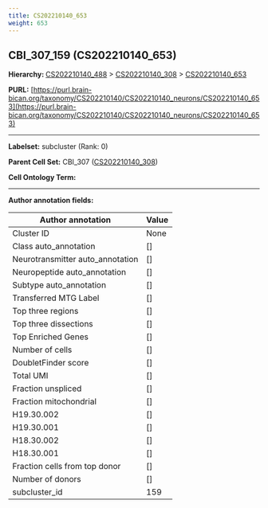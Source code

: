 ```yaml
---
title: CS202210140_653
weight: 653
---
```

## CBI_307_159 (CS202210140_653)
<b>Hierarchy: </b>
[CS202210140_488](../CS202210140_488) >
[CS202210140_308](../CS202210140_308) >
[CS202210140_653](../CS202210140_653)

**PURL:** [https://purl.brain-bican.org/taxonomy/CS202210140/CS202210140_neurons/CS202210140_653](https://purl.brain-bican.org/taxonomy/CS202210140/CS202210140_neurons/CS202210140_653)

---


**Labelset:** subcluster (Rank: 0)

**Parent Cell Set:** CBI_307 ([CS202210140_308](../CS202210140_308))



**Cell Ontology Term:** 

[MARKER GENES.]: #


---

[TRANSFERRED ANNOTATIONS.]: #


[AUTHOR ANNOTATION FIELDS.]: #


**Author annotation fields:**

| Author annotation | Value |
|-------------------|-------|
|Cluster ID|None|
|Class auto_annotation|[]|
|Neurotransmitter auto_annotation|[]|
|Neuropeptide auto_annotation|[]|
|Subtype auto_annotation|[]|
|Transferred MTG Label|[]|
|Top three regions|[]|
|Top three dissections|[]|
|Top Enriched Genes|[]|
|Number of cells|[]|
|DoubletFinder score|[]|
|Total UMI|[]|
|Fraction unspliced|[]|
|Fraction mitochondrial|[]|
|H19.30.002|[]|
|H19.30.001|[]|
|H18.30.002|[]|
|H18.30.001|[]|
|Fraction cells from top donor|[]|
|Number of donors|[]|
|subcluster_id|159|
